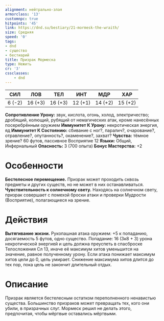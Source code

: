 ```yaml
---
alignment: нейтрально-злая
armorclass: '13'
customnpc: true
hitpoints: '45'
link: https://dnd.su/bestiary/21-mormesk-the-wraith/
size: Средняя
speed: '0'
tags:
- dnd
- существо
- бестиарий
title: Призрак Мормеска
type: Нежить
cr: '3'
cssclasses:
    - dnd
---
```



| СИЛ | ЛОВ | ТЕЛ | ИНТ | МДР | ХАР |
|---|---|---|---|---|---|
| 6 (-2) | 16 (+3) | 16 (+3) | 12 (+1) | 14 (+2) | 15 (+2) |
**Сопротивление Урону:** звук, кислота, огонь, холод, электричество; дробящий, колющий, рубящий от немагических атак, кроме нанесённых посеребрённым оружием
**Иммунитет К Урону:** некротическая энергия, яд
**Иммунитет К Состоянию:** сбивание с ног?, паралич?, очарование?, отравление?, опутанность?, окаменение?, захват?
**Чувства:** тёмное зрение? 60 футов, пассивное Восприятие 12
**Языки:** Общий, Инфернальный
**Опасность:** 3 (700 опыта)
**Бонус Мастерства:** +2


# Особенности
**Бестелесное перемещение.** Призрак может проходить сквозь предметы и других существ, но не может в них останавливаться.
**Чувствительность к солнечному свету.** Находясь на солнечном свету, призрак совершает с помехой броски атаки и проверки Мудрости (Восприятие), полагающиеся на зрение.


# Действия
**Вытягивание жизни.** Рукопашная атака оружием: +5 к попаданию, досягаемость 5 футов, одно существо. Попадание: 16 (3к8 + 3) урона некротической энергией и цель должна преуспеть в спасброске Телосложения Сл 13, иначе её максимум хитов уменьшится на значение, равное полученному урону. Если атака понижает максимум хитов цели до 0, цель умирает. Снижение максимума хитов длится до тех пор, пока цель не закончит длительный отдых.


# Описание
Призрак является бестелесным остатком переполненного ненавистью существа. Большинство призраков может превращать тех, кого они убили, в призрачных слуг. Мормеск решил не делать этого, предпочитая, чтобы мёртвые оставались мёртвыми.